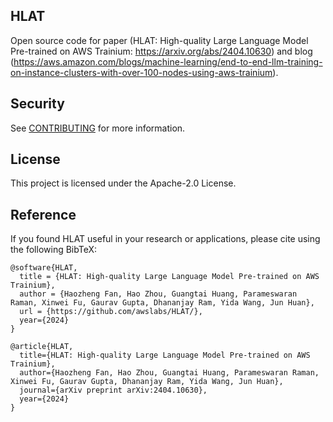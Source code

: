 ## HLAT

Open source code for paper (HLAT: High-quality Large Language Model Pre-trained on AWS Trainium: https://arxiv.org/abs/2404.10630) and blog (https://aws.amazon.com/blogs/machine-learning/end-to-end-llm-training-on-instance-clusters-with-over-100-nodes-using-aws-trainium).

## Security

See [CONTRIBUTING](CONTRIBUTING.md#security-issue-notifications) for more information.

## License

This project is licensed under the Apache-2.0 License.

## Reference

If you found HLAT useful in your research or applications, please cite using the following BibTeX:
```
@software{HLAT,
  title = {HLAT: High-quality Large Language Model Pre-trained on AWS Trainium},
  author = {Haozheng Fan, Hao Zhou, Guangtai Huang, Parameswaran Raman, Xinwei Fu, Gaurav Gupta, Dhananjay Ram, Yida Wang, Jun Huan},
  url = {https://github.com/awslabs/HLAT/},
  year={2024}
}
```
```
@article{HLAT,
  title={HLAT: High-quality Large Language Model Pre-trained on AWS Trainium},
  author={Haozheng Fan, Hao Zhou, Guangtai Huang, Parameswaran Raman, Xinwei Fu, Gaurav Gupta, Dhananjay Ram, Yida Wang, Jun Huan},
  journal={arXiv preprint arXiv:2404.10630},
  year={2024}
}
```
